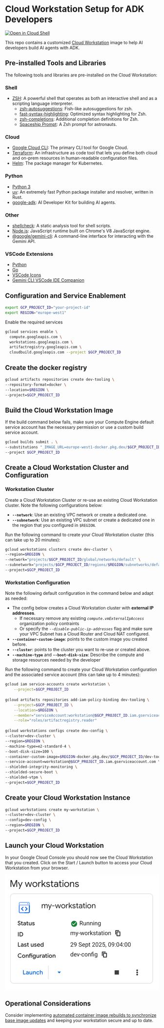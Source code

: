 # Cloud Workstation Setup for ADK Developers

[![Open in Cloud Shell](https://gstatic.com/cloudssh/images/open-btn.png)](https://ssh.cloud.google.com/cloudshell/open?cloudshell_git_repo=https://github.com/danistrebel/adk-dev-workstation&cloudshell_tutorial=README.md)

This repo contains a customized [Cloud Workstation](https://cloud.google.com/workstations) image to help AI developers build AI agents with ADK.

## Pre-installed Tools and Libraries

The following tools and libraries are pre-installed on the Cloud Workstation:

### Shell

- [ZSH](https://www.zsh.org/): A powerful shell that operates as both an interactive shell and as a scripting language interpreter.
  - [zsh-autosuggestions](https://github.com/zsh-users/zsh-autosuggestions): Fish-like autosuggestions for zsh.
  - [fast-syntax-highlighting](https://github.com/zdharma-zmirror/fast-syntax-highlighting): Optimized syntax highlighting for Zsh.
  - [zsh-completions](https://github.com/zsh-users/zsh-completions): Additional completion definitions for Zsh.
  - [Spaceship Prompt](https://spaceship-prompt.sh/): A Zsh prompt for astronauts.

### Cloud

- [Google Cloud CLI](https://cloud.google.com/sdk/gcloud): The primary CLI tool for Google Cloud.
- [Terraform](https://www.terraform.io/): An infrastructure as code tool that lets you define both cloud and on-prem resources in human-readable configuration files.
- [Helm](https://helm.sh/): The package manager for Kubernetes.

### Python

- [Python 3](https://www.python.org/)
- [uv](https://github.com/astral-sh/uv): An extremely fast Python package installer and resolver, written in Rust.
- [google-adk](https://pypi.org/project/google-adk/): AI Developer Kit for building AI agents.

### Other

- [shellcheck](https://www.shellcheck.net/): A static analysis tool for shell scripts.
- [Node.js](https://nodejs.org/): JavaScript runtime built on Chrome's V8 JavaScript engine.
- [@google/gemini-cli](https://www.npmjs.com/package/@google/gemini-cli): A command-line interface for interacting with the Gemini API.

### VSCode Extensions

- [Python](https://open-vsx.org/extension/ms-python/python)
- [Go](https://open-vsx.org/extension/golang/go)
- [VSCode Icons](https://open-vsx.org/extension/vscode-icons-team/vscode-icons)
- [Gemini CLI VSCode IDE Companion](https://open-vsx.org/extension/google/gemini-cli-vscode-ide-companion)

## Configuration and Service Enablement

```sh
export GCP_PROJECT_ID="your-project-id"
export REGION="europe-west1" 
```

Enable the required services 

```sh
gcloud services enable \
  compute.googleapis.com \
  workstations.googleapis.com \
  artifactregistry.googleapis.com \
  cloudbuild.googleapis.com --project $GCP_PROJECT_ID
```

## Create the docker registry

```sh
gcloud artifacts repositories create dev-tooling \
--repository-format=docker \
--location=$REGION \
--project=$GCP_PROJECT_ID
```

## Build the Cloud Workstation Image 

If the build command below fails, make sure your Compute Engine default service account has the necessary permission or use a custom build service account.

```sh
gcloud builds submit . \
--substitutions "_IMAGE_URL=europe-west1-docker.pkg.dev/$GCP_PROJECT_ID/dev-tooling/workstation" \
--project $GCP_PROJECT_ID
```

## Create a Cloud Workstation Cluster and Configuration

### Workstation Cluster

Create a Cloud Workstation Cluster or re-use an existing Cloud Workstation cluster. Note the following configurations below:

* **`--network`**: Use an existing VPC network or create a dedicated one.
* **`--subnetwork`**: Use an existing VPC subnet or create a dedicated one in the region that you configured in `$REGION`.

Run the following command to create your Cloud Workstation cluster (this can take up to 20 minutes):

```sh
gcloud workstations clusters create dev-cluster \
--region=$REGION \
--network="projects/$GCP_PROJECT_ID/global/networks/default" \
--subnetwork="projects/$GCP_PROJECT_ID/regions/$REGION/subnetworks/default" \
--project=$GCP_PROJECT_ID
```

### Workstation Configuration

Note the following default configuration in the command below and adapt as needed:

* The config below creates a Cloud Workstation cluster with **external IP addresses**.
  * If necessary remove any existing *`compute.vmExternalIpAccess`* organization policy contraints
  * Or specify the *`--disable-public-ip-addresses`* flag and make sure your VPC Subnet has a Cloud Router and Cloud NAT configured.
* **`--container-custom-image`**: points to the custom image you created before.
* **`--cluster`**: points to the cluster you want to re-use or created above.
* **`--machine-type`** and **`--boot-disk-size`**: Describe the compute and storage resources needed by the developer

Run the following command to create your Cloud Workstation configuration and the associated service account (this can take up to 4 minutes):

```sh
gcloud iam service-accounts create workstation \
    --project=$GCP_PROJECT_ID

gcloud artifacts repositories add-iam-policy-binding dev-tooling \
    --project=$GCP_PROJECT_ID \
    --location=$REGION \
    --member="serviceAccount:workstation@$GCP_PROJECT_ID.iam.gserviceaccount.com" \
    --role="roles/artifactregistry.reader"

gcloud workstations configs create dev-config \
--cluster=dev-cluster \
--region=$REGION \
--machine-type=e2-standard-4 \
--boot-disk-size=100 \
--container-custom-image=$REGION-docker.pkg.dev/$GCP_PROJECT_ID/dev-tooling/workstation:latest \
--service-account=workstation@$GCP_PROJECT_ID.iam.gserviceaccount.com \
--shielded-integrity-monitoring \
--shielded-secure-boot \
--shielded-vtpm \
--project=$GCP_PROJECT_ID
```

## Create your Cloud Workstation Instance

```sh
gcloud workstations create my-workstation \
--cluster=dev-cluster \
--config=dev-config \
--region=$REGION \
--project=$GCP_PROJECT_ID
```

## Launch your Cloud Workstation

In your Google Cloud Console you should now see the Cloud Workstation that you created. 
Click on the Start / Launch button to access your Cloud Workstation from your browser.

![My Workstation Screenshot](./img/my-workstation.png)

## Operational Considerations

Consider implementing [automated container image rebuilds to synchronize base image updates](https://cloud.google.com/workstations/docs/tutorial-automate-container-image-rebuild) and keeping your workstation secure and up to date.
